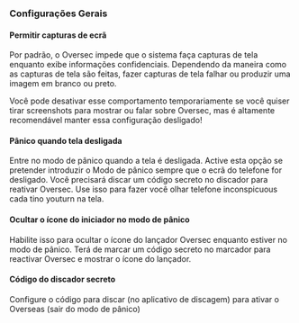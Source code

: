 ### Configurações Gerais

#### Permitir capturas de ecrã
Por padrão, o Oversec impede que o sistema faça capturas de tela enquanto exibe informações confidenciais. Dependendo da maneira como as capturas de tela são feitas, fazer capturas de tela falhar ou produzir uma imagem em branco ou preto.

Você pode desativar esse comportamento temporariamente se você quiser tirar screenshots para mostrar ou falar sobre Oversec, mas é altamente recomendável manter essa configuração desligado!

#### Pânico quando tela desligada
Entre no modo de pânico quando a tela é desligada. Active esta opção se pretender introduzir o Modo de pânico sempre que o ecrã do telefone for desligado. Você precisará discar um código secreto no discador para reativar Oversec. Use isso para fazer você olhar telefone inconspicuous cada tino youturn na tela.

#### Ocultar o ícone do iniciador no modo de pânico
Habilite isso para ocultar o ícone do lançador Oversec enquanto estiver no modo de pânico. Terá de marcar um código secreto no marcador para reactivar Oversec e mostrar o ícone do lançador.

#### Código do discador secreto
Configure o código para discar (no aplicativo de discagem) para ativar o Overseas (sair do modo de pânico)